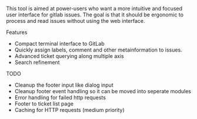 This tool is aimed at power-users who want a more intuitive and focused
user interface for gitlab issues. The goal is that it should be ergonomic to
process and read issues without using the web interface.



Features

* Compact terminal interface to GitLab
* Quickly assign labels, comment and other metainformation to issues.
* Advanced ticket querying along multiple axis
* Search refinement

TODO

* Cleanup the footer input like dialog input
* Cleanup footer event handling so it can be moved into seperate modules
* Error handling for failed http requests
* Footer to ticket list page
* Caching for HTTP requests (medium priority)
